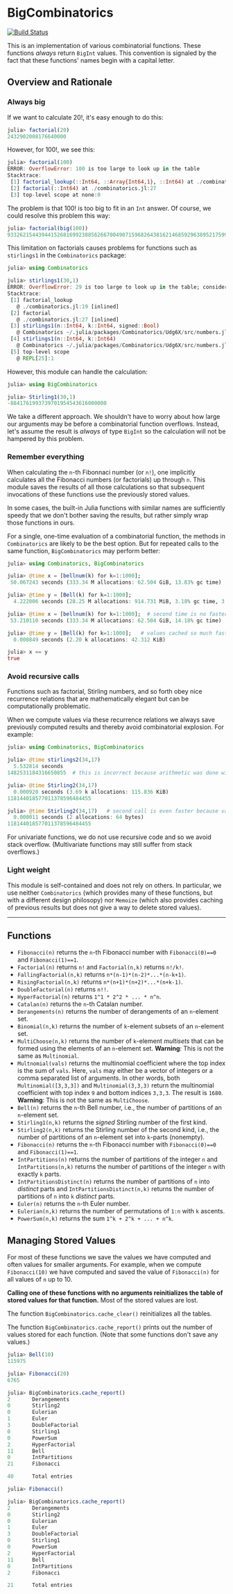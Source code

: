 # BigCombinatorics

[![Build Status](https://travis-ci.com/scheinerman/BigCombinatorics.jl.svg?branch=master)](https://travis-ci.com/scheinerman/BigCombinatorics.jl)


This is an implementation of various combinatorial functions.
These functions *always* return `BigInt` values. This convention
is signaled by the fact that these functions' names begin
with a capital letter.

## Overview and Rationale


### Always big

If we want to calculate 20!, it's easy enough to do this:
```julia
julia> factorial(20)
2432902008176640000
```
However, for 100!, we see this:
```julia
julia> factorial(100)
ERROR: OverflowError: 100 is too large to look up in the table
Stacktrace:
 [1] factorial_lookup(::Int64, ::Array{Int64,1}, ::Int64) at ./combinatorics.jl:19
 [2] factorial(::Int64) at ./combinatorics.jl:27
 [3] top-level scope at none:0
```
The problem is that 100! is too big to fit in an `Int` answer. Of course,
we could resolve this problem this way:
```julia
julia> factorial(big(100))
93326215443944152681699238856266700490715968264381621468592963895217599993229915608941463976156518286253697920827223758251185210916864000000000000000000000000
```

This limitation on factorials causes problems for functions such as `stirlings1` in the `Combinatorics` package:
```julia
julia> using Combinatorics

julia> stirlings1(30,1)
ERROR: OverflowError: 29 is too large to look up in the table; consider using `factorial(big(29))` instead
Stacktrace:
 [1] factorial_lookup
   @ ./combinatorics.jl:19 [inlined]
 [2] factorial
   @ ./combinatorics.jl:27 [inlined]
 [3] stirlings1(n::Int64, k::Int64, signed::Bool)
   @ Combinatorics ~/.julia/packages/Combinatorics/Udg6X/src/numbers.jl:142
 [4] stirlings1(n::Int64, k::Int64)
   @ Combinatorics ~/.julia/packages/Combinatorics/Udg6X/src/numbers.jl:129
 [5] top-level scope
   @ REPL[25]:1
```
However, this module can handle the calculation:
```julia
julia> using BigCombinatorics

julia> Stirling1(30,1)
-8841761993739701954543616000000
```


We take a different approach. We shouldn't have to worry about how large
our arguments may be before a combinatorial function overflows. Instead,
let's assume the result is *always* of type `BigInt` so the calculation
will not be hampered by this problem.

### Remember everything

When calculating the `n`-th Fibonnaci number (or `n!`), one implicitly calculates all the 
Fibonacci numbers (or factorials) up through `n`. This module saves the results of all those calculations so that subsequent invocations of these functions use the previously stored values.

In some cases, the built-in Julia functions with similar names are sufficiently speedy that we don't bother saving the results, but rather simply wrap those functions in ours.

For a single, one-time evaluation of a combinatorial function, the methods in `Combinatorics` are likely to be the best option. But for repeated calls to the same function, `BigCombinatorics` may perform better:
```julia
julia> using Combinatorics, BigCombinatorics

julia> @time x = [bellnum(k) for k=1:1000];
 50.067243 seconds (333.34 M allocations: 62.504 GiB, 13.83% gc time)

julia> @time y = [Bell(k) for k=1:1000];
  4.222006 seconds (28.25 M allocations: 914.731 MiB, 3.18% gc time, 3.78% compilation time)

julia> @time x = [bellnum(k) for k=1:1000];  # second time is no faster
 53.210110 seconds (333.34 M allocations: 62.504 GiB, 14.18% gc time)

julia> @time y = [Bell(k) for k=1:1000];   # values cached so much faster
  0.000849 seconds (2.20 k allocations: 42.312 KiB)

julia> x == y
true
```

### Avoid recursive calls

Functions such as factorial, Stirling numbers, and so forth obey nice recurrence relations that are mathematically elegant but can be computationally problematic. 

When we compute values via these recurrence relations we always save previously computed results and thereby avoid combinatorial explosion. For example:
```julia
julia> using Combinatorics, BigCombinatorics

julia> @time stirlings2(34,17)
  5.532814 seconds
1482531184316650855  # this is incorrect because arithmetic was done with Int64 values

julia> @time Stirling2(34,17)
  0.000920 seconds (3.69 k allocations: 115.836 KiB)
118144018577011378596484455

julia> @time Stirling2(34,17)   # second call is even faster because value was cached
  0.000011 seconds (2 allocations: 64 bytes)
118144018577011378596484455
```

For univariate functions, we do not use recursive code and so we avoid stack overflow. (Multivariate functions may still suffer from stack overflows.)


### Light weight

This module is self-contained and does not rely on others. In particular, we use neither `Combinatorics` (which provides many of these functions, but with a different design philosopy) nor `Memoize` (which also provides caching of previous results but does not give a way to delete stored values).

<hr/>

## Functions

+ `Fibonacci(n)` returns the `n`-th Fibonacci number with `Fibonacci(0)==0` and `Fibonacci(1)==1`.
+ `Factorial(n)` returns `n!` and `Factorial(n,k)` returns `n!/k!`.
+ `FallingFactorial(n,k)` returns `n*(n-1)*(n-2)*...*(n-k+1)`.
+ `RisingFactorial(n,k)` returns `n*(n+1)*(n+2)*...*(n+k-1)`.
+ `DoubleFactorial(n)` returns `n!!`.
+ `HyperFactorial(n)` returns `1^1 * 2^2 * ... * n^n`.
+ `Catalan(n)` returns the `n`-th Catalan number.
+ `Derangements(n)` returns the number of derangements of
an `n`-element set.
+ `Binomial(n,k)` returns the number of `k`-element subsets
of an `n`-element set.
+ `MultiChoose(n,k)` returns the number of `k`-element
*multisets* that can be formed using the elements of
an `n`-element set. **Warning**: This is not the same
as `Multinomial`.
+ `Multnomial(vals)` returns the multinomial coefficient where
the top index is the sum of `vals`. Here, `vals` may either be a
vector of integers or a comma separated list of arguments.
In other words, both `Multinomial([3,3,3])` and `Multinomial(3,3,3)`
return the multinomial coefficient with top index `9` and bottom
indices `3,3,3`. The result is `1680`. **Warning**: This is
not the same as `MultiChoose`.
+ `Bell(n)` returns the `n`-th Bell number, i.e., the number
of partitions of an `n`-element set.
+ `Stirling1(n,k)` returns the *signed* Stirling number of the
first kind.
+ `Stirling2(n,k)` returns the Stirling number of the second
kind, i.e., the number of partitions of an `n`-element set into
`k`-parts (nonempty).
+ `Fibonacci(n)` returns the `n`-th Fibonacci number
with `Fibonacci(0)==0` and `Fibonacci(1)==1`.
+ `IntPartitions(n)` returns the number of partitions of the integer `n`
and `IntPartitions(n,k)` returns the number of partitions of the integer
`n` with exactly `k` parts.
+ `IntPartitionsDistinct(n)` returns the number of partitions of `n` into
*distinct* parts and `IntPartitionsDistinct(n,k)` returns the number of
partitions of `n` into `k` *distinct* parts.
+ `Euler(n)` returns the `n`-th Euler number.
+ `Eulerian(n,k)` returns the number of permutations of `1:n` with `k`
ascents.
+ `PowerSum(n,k)` returns the sum `1^k + 2^k + ... + n^k`.

## Managing Stored Values

For most of these functions we save the values we have computed and often values for smaller arguments. For example, when we compute `Fibonacci(10)` we have computed and saved the value of `Fibonacci(n)` for all values of `n` up to 10. 

**Calling one of these functions with no arguments reinitializes the table of stored values for that function.** Most of the stored values are lost.

The function `BigCombinatorics.cache_clear()` reinitializes all the tables.

The function `BigCombinatorics.cache_report()` prints out the number of values
stored  for each function. (Note that some functions don't save any values.)
```julia
julia> Bell(10)
115975

julia> Fibonacci(20)
6765

julia> BigCombinatorics.cache_report()
2       Derangements
0       Stirling2
0       Eulerian
1       Euler
3       DoubleFactorial
0       Stirling1
0       PowerSum
2       HyperFactorial
11      Bell
0       IntPartitions
21      Fibonacci

40      Total entries

julia> Fibonacci()

julia> BigCombinatorics.cache_report()
2       Derangements
0       Stirling2
0       Eulerian
1       Euler
3       DoubleFactorial
0       Stirling1
0       PowerSum
2       HyperFactorial
11      Bell
0       IntPartitions
2       Fibonacci

21      Total entries
```